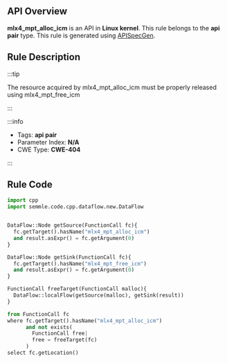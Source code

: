 ---
---


## API Overview
**mlx4_mpt_alloc_icm** is an API in **Linux kernel**. This rule belongs to the **api pair** type. This rule is generated using [APISpecGen](../../tools/APISpecGen).
## Rule Description

:::tip

The resource acquired by mlx4_mpt_alloc_icm must be properly released using mlx4_mpt_free_icm

:::

:::info

- Tags: **api pair**
- Parameter Index: **N/A**
- CWE Type: **CWE-404**

:::

## Rule Code
```python
import cpp
import semmle.code.cpp.dataflow.new.DataFlow


DataFlow::Node getSource(FunctionCall fc){
  fc.getTarget().hasName("mlx4_mpt_alloc_icm")
  and result.asExpr() = fc.getArgument(0)
}

DataFlow::Node getSink(FunctionCall fc){
  fc.getTarget().hasName("mlx4_mpt_free_icm")
  and result.asExpr() = fc.getArgument(0)
}

FunctionCall freeTarget(FunctionCall malloc){
  DataFlow::localFlow(getSource(malloc), getSink(result))
}

from FunctionCall fc
where fc.getTarget().hasName("mlx4_mpt_alloc_icm")
      and not exists(
        FunctionCall free| 
        free = freeTarget(fc)
      )
select fc.getLocation()

    
```